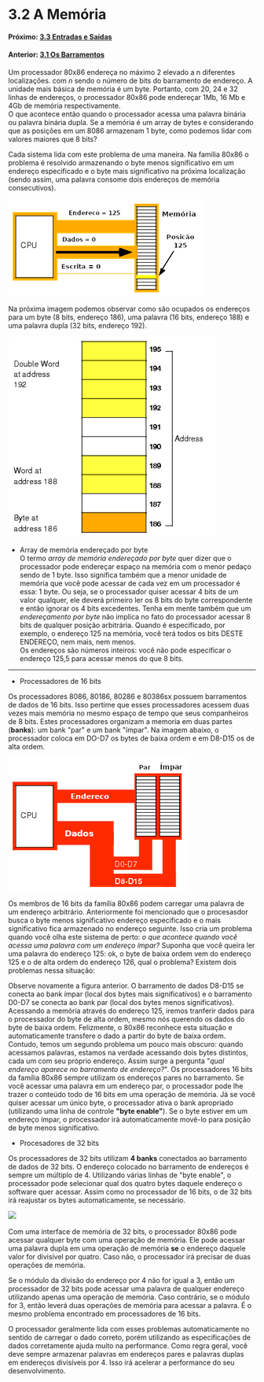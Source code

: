 
# 3.2 A Memória


#### Próximo: [3.3 Entradas e Saídas](./entradas_saidas.md)  
#### Anterior: [3.1 Os Barramentos](./barramentos.md)  

Um processador 80x86 endereça no máximo 2 elevado a n diferentes localizações. com _n_ sendo o número de bits do barramento de endereço. A unidade mais básica de memória é um byte. Portanto, com 20, 24 e 32 linhas de endereços, o processador 80x86 pode endereçar 1Mb, 16 Mb e 4Gb de memória respectivamente.  
O que acontece então quando o processador acessa uma palavra binária ou palavra binária dupla. Se a memória é um array de bytes e considerando que as posições em um 8086 armazenam 1 byte, como podemos lidar com valores maiores que 8 bits?  

Cada sistema lida com este problema de uma maneira. Na família 80x86 o problema é resolvido armazenando o  byte menos significativo em um endereço especificado e o byte mais significativo na próxima localização (sendo assim, uma palavra consome dois endereços de memória consecutivos).

![](./imgs/32_001.png)

Na próxima imagem podemos observar como são ocupados os endereços para um byte (8 bits, endereço 186), uma palavra (16 bits, endereço 188) e uma palavra dupla (32 bits, endereço 192).

![](./imgs/32_002.png)

* Array de memória endereçado por byte  
O termo _array de memória endereçado por byte_ quer dizer que o processador pode endereçar espaço na memória com o menor pedaço sendo de 1 byte. Isso significa também que a menor unidade de memória que você pode acessar de cada vez em um processador é essa: 1 byte. Ou seja, se o processador quiser acessar 4 bits de um valor qualquer, ele deverá primeiro ler os 8 bits do byte correspondente e então ignorar os 4 bits excedentes. Tenha em mente também que um _endereçamento por byte_ não implica no fato do processador acessar 8 bits de qualquer posição arbitrária. Quando é especificado, por exemplo, o endereço 125 na memória, você terá todos os bits DESTE ENDEREÇO, nem mais, nem menos.  
Os endereços são números inteiros: você não pode especificar o endereço 125,5 para acessar menos do que 8 bits.  

---  
* Processadores de 16 bits  

Os processadores 8086, 80186, 80286 e 80386sx possuem barramentos de dados de 16 bits. Isso pertime que esses processadores acessem duas vezes mais memória no mesmo espaço de tempo que seus companheiros de 8 bits. Estes processadores organizam a memoria em duas partes (**banks**): um bank "par" e um bank "ímpar". Na imagem abaixo, o processador coloca em DO-D7 os bytes de baixa ordem e em D8-D15 os de alta ordem.  

![](./imgs/32_003.png)  

Os membros de 16 bits da família 80x86 podem carregar uma palavra de um endereço arbitrário. Anteriormente foi mencionado que o procesasdor busca o byte menos significativo endereço especificado e o mais significativo fica armazenado no endereço seguinte. Isso cria um problema quando você olha este sistema de perto: _o que acontece quando você acessa uma palavra com um endereço ímpar?_ Suponha que você queira ler uma palavra do endereço 125: ok, o byte de baixa ordem vem do endereço 125 e o de alta ordem do endereço 126, qual o problema? Existem dois problemas nessa situação:  

Observe novamente a figura anterior. O barramento de dados  D8-D15 se conecta ao bank ímpar (local dos bytes mais significativos) e o barramento D0-D7 se conecta ao bank par (local dos bytes menos significativos). Acessando a memória através do endereço 125, iremos tranferir dados para o processador do byte de alta ordem, mesmo nós querendo os dados do byte de baixa ordem. Felizmente, o 80x86 reconhece esta situação e automaticamente transfere o dado a partir do byte de baixa ordem.  Contudo, temos um segundo problema um pouco mais obscuro: quando acessamos palavras, estamos na verdade acessando dois bytes distintos, cada um com seu próprio endereço. Assim surge a pergunta "_qual endereço aparece no barramento de endereço?_". Os processadores 16 bits da família 80x86 sempre utilizam os endereços pares no barramento. Se você acessar uma palavra em um endereço par, o processador pode lhe trazer o conteúdo todo de 16 bits em uma operação de memória. Já se você quiser acessar um único byte, o processador ativa o bank apropriado (utilizando uma linha de controle **"byte enable"**). Se o byte estiver em um endereço ímpar, o processador irá automaticamente movê-lo para posição de byte menos significativo.  

* Procesadores de 32 bits  

Os processadores de 32 bits utilizam **4 banks** conectados ao barramento de dados de 32 bits. O endereço colocado no barramento de endereços é sempre um múltiplo de 4. Utilizando várias linhas de "byte enable", o processador pode selecionar qual dos quatro bytes daquele endereço o software quer acessar. Assim como no processador de 16 bits, o de 32 bits irá reajustar os bytes automaticamente, se necessário.  

![](./imgs/memoria32bits.gif)  

Com uma interface de memória de 32 bits, o processador 80x86 pode acessar qualquer byte com uma operação de memória.  Ele pode acessar uma palavra dupla em uma operação de memória **se** o endereço daquele valor for divisível por quatro. Caso não, o processador irá precisar de duas operações de memória.  

Se o módulo da divisão do endereço por 4 não for igual a 3, então um processador de 32 bits pode acessar uma palavra de qualquer endereço utilizando apenas uma operação de memória. Caso contrário, se o módulo for 3, então leverá duas operações de memória para acessar a palavra. É o mesmo problema encontrado em processadores de 16 bits.  

O processador geralmente lida com esses problemas automaticamente no sentido de carregar o dado correto, porém utilizando as especificações de dados corretamente ajuda muito na performance. Como regra geral, você deve sempre armazenar palavras em endereços pares e palavras duplas em endereços divisíveis por 4. Isso irá acelerar a performance do seu desenvolvimento.